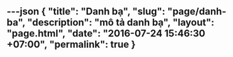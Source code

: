 ---json
{
    "title": "Danh bạ",
    "slug": "page/danh-ba",
    "description": "mô tả danh bạ",
    "layout": "page.html",
    "date": "2016-07-24 15:46:30 +07:00",
    "permalink": true
}
---
